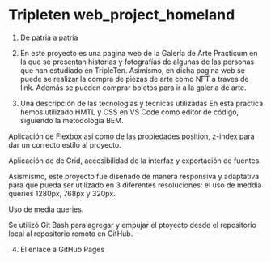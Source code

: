 # Tripleten web_project_homeland

1. De patria a patria

2. En este proyecto es una pagina web de la Galería de Arte Practicum en la que se presentan historias y fotografías de algunas de las personas que han estudiado en TripleTen. Asimismo, en dicha pagina web se puede se realizar la compra de piezas de arte como NFT a traves de link. Además se pueden comprar boletos para ir a la galeria de arte.

3. Una descripción de las tecnologías y técnicas utilizadas
   En esta practica hemos utilizado HMTL y CSS en VS Code como editor de código, siguiendo la metodología BEM.

Aplicación de Flexbox así como de las propiedades position, z-index para dar un correcto estilo al proyecto.

Aplicación de de Grid, accesibilidad de la interfaz y exportación de fuentes.

Asismismo, este proyecto fue diseñado de manera responsiva y adaptativa para que pueda ser utilizado en 3 diferentes resoluciones: el uso de meddia queries 1280px, 768px y 320px.

Uso de media queries.

Se utilizó Git Bash para agregar y empujar el ptoyecto desde el repositorio local al repositorio remoto en GitHub.

4. El enlace a GitHub Pages
